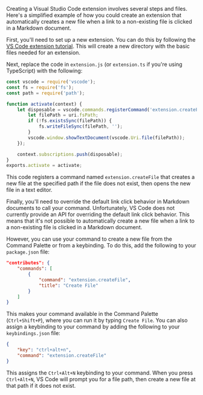 Creating a Visual Studio Code extension involves several steps and files. Here's a simplified example of how you could create an extension that automatically creates a new file when a link to a non-existing file is clicked in a Markdown document.

First, you'll need to set up a new extension. You can do this by following the [VS Code extension tutorial](https://code.visualstudio.com/api/get-started/your-first-extension). This will create a new directory with the basic files needed for an extension.

Next, replace the code in `extension.js` (or `extension.ts` if you're using TypeScript) with the following:

```javascript
const vscode = require('vscode');
const fs = require('fs');
const path = require('path');

function activate(context) {
    let disposable = vscode.commands.registerCommand('extension.createFile', function (uri) {
        let filePath = uri.fsPath;
        if (!fs.existsSync(filePath)) {
            fs.writeFileSync(filePath, '');
        }
        vscode.window.showTextDocument(vscode.Uri.file(filePath));
    });

    context.subscriptions.push(disposable);
}
exports.activate = activate;
```

This code registers a command named `extension.createFile` that creates a new file at the specified path if the file does not exist, then opens the new file in a text editor.

Finally, you'll need to override the default link click behavior in Markdown documents to call your command. Unfortunately, VS Code does not currently provide an API for overriding the default link click behavior. This means that it's not possible to automatically create a new file when a link to a non-existing file is clicked in a Markdown document.

However, you can use your command to create a new file from the Command Palette or from a keybinding. To do this, add the following to your `package.json` file:

```json
"contributes": {
    "commands": [
        {
            "command": "extension.createFile",
            "title": "Create File"
        }
    ]
}
```

This makes your command available in the Command Palette (`Ctrl+Shift+P`), where you can run it by typing `Create File`. You can also assign a keybinding to your command by adding the following to your `keybindings.json` file:

```json
{
    "key": "ctrl+alt+n",
    "command": "extension.createFile"
}
```

This assigns the `Ctrl+Alt+N` keybinding to your command. When you press `Ctrl+Alt+N`, VS Code will prompt you for a file path, then create a new file at that path if it does not exist.